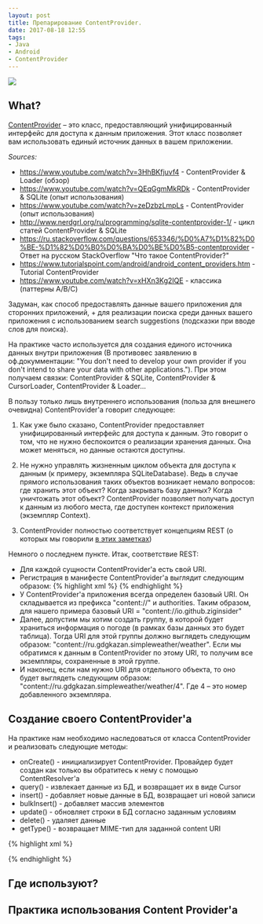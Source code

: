 ```yaml
---
layout: post
title: Препарирование ContentProvider.
date: 2017-08-18 12:55
tags:
- Java
- Android
- ContentProvider
---
```

<img src="{{ site.baseurl }}/images/content.jpg">

## What?

<a href="https://developer.android.com/guide/topics/providers/content-providers.html?hl=ru">ContentProvider</a> – это класс, предоставляющий унифицированный интерфейс для доступа к данным приложения. Этот класс позволяет вам использовать единый источник данных в вашем приложении.

*Sources:*
- https://www.youtube.com/watch?v=3HhBKfjuvf4 - ContentProvider & Loader (обзор)
- https://www.youtube.com/watch?v=QEqGgmMkRDk - ContentProvider & SQLite (опыт использования)
- https://www.youtube.com/watch?v=zeDzbzLmpLs - ContentProvider (опыт использования)
- http://www.nerdgrl.org/ru/programming/sqlite-contentprovider-1/ - цикл статей ContentProvider & SQLite
- https://ru.stackoverflow.com/questions/653346/%D0%A7%D1%82%D0%BE-%D1%82%D0%B0%D0%BA%D0%BE%D0%B5-contentprovider - Ответ на русском StackOverflow "Что такое ContentProvider?"
- https://www.tutorialspoint.com/android/android_content_providers.htm - Tutorial ContentProvider
- https://www.youtube.com/watch?v=xHXn3Kg2IQE - классика (паттерны A/B/C)

Задуман, как способ предоставлять данные вашего приложения для сторонних приложений, + для реализации поиска среди данных вашего приложения с использованием search suggestions (подсказки при вводе слов для поиска).

На практике часто используется для создания единого источника данных внутри приложения (В противовес заявлению в оф.докумментации: "You don't need to develop your own provider if you don't intend to share your data with other applications."). При этом получаем связки: ContentProvider & SQLite, ContentProvider & CursorLoader, ContentProvider & Loader...

В пользу только лишь внутреннего использования (польза для внешнего очевидна) ContentProvider'a говорит следующее:

1) Как уже было сказано, ContentProvider предоставляет унифицированный интерфейс для доступа к данным. Это говорит о том, что не нужно беспокоится о реализации хранения данных. Она может меняться, но данные остаются доступны.

2) Не нужно управлять жизненным циклом объекта для доступа к данным (к примеру, экземпляра SQLiteDatabase). Ведь в случае прямого использования таких объектов возникает немало вопросов: где хранить этот объект? Когда закрывать базу данных? Когда уничтожать этот объект? ContentProvider позволяет получать доступ к данным из любого места, где доступен контекст приложения (экземпляр Context).

3) ContentProvider полностью соответствует концепциям REST (о которых мы говорили <a href="https://ziginsider.github.io/rest-api/">в этих заметках</a>)

Немного о последнем пункте. Итак, соответствие REST:

- Для каждой сущности ContentProvider'a есть свой URI. 
- Регистрация в манифесте ContentProvider'a выглядит следующим образом:
{% highlight xml %}
<provider
   android:name=".data.sqlite.WeatherContentProvider"
   android:authorities="io.github.ziginsider"
   android:exported="false"/>
{% endhighlight %}
- У ContentProvider'a приложения всегда определен базовый URI. Он складывается из префикса "content://" и authorities. Таким образом, для нашего примера базовый URI = "content://io.github.ziginsider"
- Далее, допустим мы хотим создать группу, в которой будет храниться информация о погоде (в рамках базы данных это будет таблица). Тогда URI для этой группы должно выглядеть следующим образом: "content://ru.gdgkazan.simpleweather/weather". Если мы обратимся к данным в ContentProvider по этому URI, то получим все экземпляры, сохраненные в этой группе.  
- И наконец, если нам нужно URI для отдельного объекта, то оно будет выглядеть следующим образом: "content://ru.gdgkazan.simpleweather/weather/4". Где 4 – это номер добавленного экземпляра. 

## Создание своего СontentProvider'a

На практике нам необходимо наследоваться от класса ContentProvider и реализовать следующие методы:
- onCreate() - инициализирует ContentProvider. Провайдер будет создан как только вы обратитесь к нему с помощью ContentResolver'a 
- query() - извлекает данные из БД, и возвращает их в виде Cursor 
- insert() - добавляет новые данные в БД, возвращает uri новой записи
- bulkInsert() - добавляет массив элементов 
- update() - обновляет строки в БД согласно заданным условиям 
- delete() - удаляет данные 
- getType() - возвращает MIME-тип для заданной content URI









{% highlight xml %}


{% endhighlight %}
## Где используют?

## Практика использования Content Provider'a
